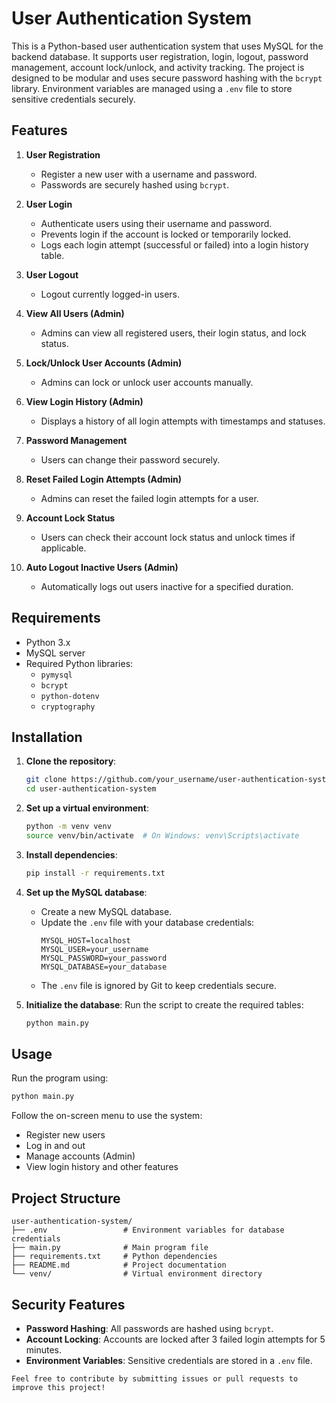 # User Authentication System

This is a Python-based user authentication system that uses MySQL for the backend database. It supports user registration, login, logout, password management, account lock/unlock, and activity tracking. The project is designed to be modular and uses secure password hashing with the `bcrypt` library. Environment variables are managed using a `.env` file to store sensitive credentials securely.

## Features

1. **User Registration**
   - Register a new user with a username and password.
   - Passwords are securely hashed using `bcrypt`.

2. **User Login**
   - Authenticate users using their username and password.
   - Prevents login if the account is locked or temporarily locked.
   - Logs each login attempt (successful or failed) into a login history table.

3. **User Logout**
   - Logout currently logged-in users.

4. **View All Users (Admin)**
   - Admins can view all registered users, their login status, and lock status.

5. **Lock/Unlock User Accounts (Admin)**
   - Admins can lock or unlock user accounts manually.

6. **View Login History (Admin)**
   - Displays a history of all login attempts with timestamps and statuses.

7. **Password Management**
   - Users can change their password securely.

8. **Reset Failed Login Attempts (Admin)**
   - Admins can reset the failed login attempts for a user.

9. **Account Lock Status**
   - Users can check their account lock status and unlock times if applicable.

10. **Auto Logout Inactive Users (Admin)**
    - Automatically logs out users inactive for a specified duration.

## Requirements

- Python 3.x
- MySQL server
- Required Python libraries:
  - `pymysql`
  - `bcrypt`
  - `python-dotenv`
  - `cryptography`

## Installation

1. **Clone the repository**:
   ```bash
   git clone https://github.com/your_username/user-authentication-system.git
   cd user-authentication-system
   ```

2. **Set up a virtual environment**:
   ```bash
   python -m venv venv
   source venv/bin/activate  # On Windows: venv\Scripts\activate
   ```

3. **Install dependencies**:
   ```bash
   pip install -r requirements.txt
   ```

4. **Set up the MySQL database**:
   - Create a new MySQL database.
   - Update the `.env` file with your database credentials:
     ```plaintext
     MYSQL_HOST=localhost
     MYSQL_USER=your_username
     MYSQL_PASSWORD=your_password
     MYSQL_DATABASE=your_database
     ```
   - The `.env` file is ignored by Git to keep credentials secure.

5. **Initialize the database**:
   Run the script to create the required tables:
   ```bash
   python main.py
   ```

## Usage

Run the program using:
```bash
python main.py
```

Follow the on-screen menu to use the system:
- Register new users
- Log in and out
- Manage accounts (Admin)
- View login history and other features

## Project Structure

```
user-authentication-system/
├── .env                 # Environment variables for database credentials
├── main.py              # Main program file
├── requirements.txt     # Python dependencies
├── README.md            # Project documentation
└── venv/                # Virtual environment directory
```

## Security Features

- **Password Hashing**: All passwords are hashed using `bcrypt`.
- **Account Locking**: Accounts are locked after 3 failed login attempts for 5 minutes.
- **Environment Variables**: Sensitive credentials are stored in a `.env` file.

```
Feel free to contribute by submitting issues or pull requests to improve this project!
